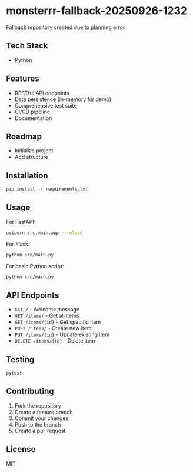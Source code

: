 # monsterrr-fallback-20250926-1232

Fallback repository created due to planning error

## Tech Stack
- Python

## Features
- RESTful API endpoints
- Data persistence (in-memory for demo)
- Comprehensive test suite
- CI/CD pipeline
- Documentation

## Roadmap
- Initialize project
- Add structure

## Installation

```bash
pip install -r requirements.txt
```

## Usage

For FastAPI:
```bash
uvicorn src.main:app --reload
```

For Flask:
```bash
python src/main.py
```

For basic Python script:
```bash
python src/main.py
```

## API Endpoints

- `GET /` - Welcome message
- `GET /items/` - Get all items
- `GET /items/{id}` - Get specific item
- `POST /items/` - Create new item
- `PUT /items/{id}` - Update existing item
- `DELETE /items/{id}` - Delete item

## Testing

```bash
pytest
```

## Contributing

1. Fork the repository
2. Create a feature branch
3. Commit your changes
4. Push to the branch
5. Create a pull request

## License

MIT
